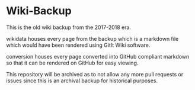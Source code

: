# Wiki-Backup
This is the old wiki backup from the 2017-2018 era.

wikidata houses every page from the backup which is a markdown file which would have been rendered using GitIt Wiki software.

conversion houses every page converted into GitHub compliant markdown so that it can be rendered on GitHub for easy viewing.

This repository will be archived as to not allow any more pull requests or issues since this is an archival backup for historical purposes.
